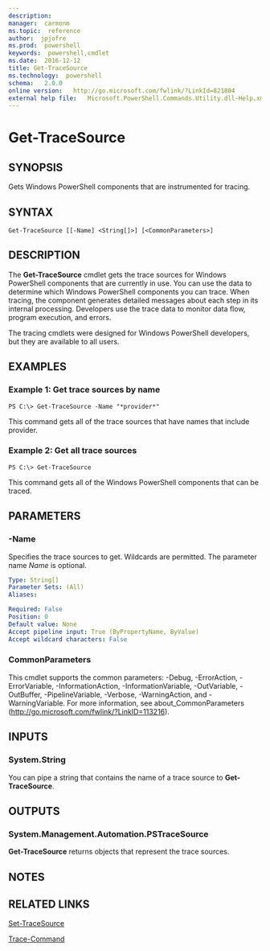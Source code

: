 ```yaml
---
description:  
manager:  carmonm
ms.topic:  reference
author:  jpjofre
ms.prod:  powershell
keywords:  powershell,cmdlet
ms.date:  2016-12-12
title: Get-TraceSource
ms.technology:  powershell
schema:   2.0.0
online version:   http://go.microsoft.com/fwlink/?LinkId=821804
external help file:   Microsoft.PowerShell.Commands.Utility.dll-Help.xml
---
```



# Get-TraceSource

## SYNOPSIS
Gets Windows PowerShell components that are instrumented for tracing.

## SYNTAX

```
Get-TraceSource [[-Name] <String[]>] [<CommonParameters>]
```

## DESCRIPTION
The **Get-TraceSource** cmdlet gets the trace sources for Windows PowerShell components that are currently in use.
You can use the data to determine which Windows PowerShell components you can trace.
When tracing, the component generates detailed messages about each step in its internal processing.
Developers use the trace data to monitor data flow, program execution, and errors.

The tracing cmdlets were designed for Windows PowerShell developers, but they are available to all users.

## EXAMPLES

### Example 1: Get trace sources by name
```
PS C:\> Get-TraceSource -Name "*provider*"
```

This command gets all of the trace sources that have names that include provider.

### Example 2: Get all trace sources
```
PS C:\> Get-TraceSource
```

This command gets all of the Windows PowerShell components that can be traced.

## PARAMETERS

### -Name
Specifies the trace sources to get.
Wildcards are permitted.
The parameter name *Name* is optional.

```yaml
Type: String[]
Parameter Sets: (All)
Aliases: 

Required: False
Position: 0
Default value: None
Accept pipeline input: True (ByPropertyName, ByValue)
Accept wildcard characters: False
```

### CommonParameters
This cmdlet supports the common parameters: -Debug, -ErrorAction, -ErrorVariable, -InformationAction, -InformationVariable, -OutVariable, -OutBuffer, -PipelineVariable, -Verbose, -WarningAction, and -WarningVariable. For more information, see about_CommonParameters (http://go.microsoft.com/fwlink/?LinkID=113216).

## INPUTS

### System.String
You can pipe a string that contains the name of a trace source to **Get-TraceSource**.

## OUTPUTS

### System.Management.Automation.PSTraceSource
**Get-TraceSource** returns objects that represent the trace sources.

## NOTES

## RELATED LINKS

[Set-TraceSource](Set-TraceSource.md)

[Trace-Command](Trace-Command.md)

